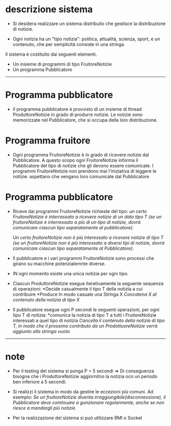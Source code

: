 # descrizione sistema

+ Si desidera realizzare un sistema distribuito che gestisce la distribuzione di notizie.

+ Ogni notizia ha un "tipo notizia": politica, attualità, scienza, sport, e un contenuto, che per semplicità consiste in una stringa.

Il sistema è costituito dai seguenti elementi.

* Un insieme di programmi di tipo FruitoreNotizie
* Un programma Pubblicatore

---
# Programma pubblicatore

+ Il programma pubblicatore è provvisto di un insieme di thread ProduttoreNotizie in grado di produrre notizie. Le notizie sono memorizzate nel Pubblicatore, che si occupa della loro distribuzione.

# Programma fruitore

+ Ogni programma FruitoreNotizie è in grado di ricevere notizie dal Pubblicatore. A questo scopo ogni FruitoreNotizie informa il Pubblicatore del tipo di notizie che gli devono essere comunicate. I programmi FruitoreNotizie non prendono mai l'iniziativa di leggere le notizie: aspettano che vengano loro comunicate dal Pubblicatore

# Programma pubblicatore

+ Riceve dai programmi FruitoreNotizie richieste del tipo:
	*un certo FruitoreNotizie è interrassato a ricevere notizie di un dato tipo T (se un fruitoreNotizie è interressato a più di un tipo di notizie, dovrà comunicare ciascun tipo separatamente al pubblicatore).* 

	*Un certo fruitoreNotizie non è più interessato a ricevere notizie di tipo T (se un fruitoreNotizie non è più interessato a diversi tipi di notizie, dovrà comunicare ciascun tipo separatamente al Pubblicatore).*

+ Il pubblicatore e i vari programmi FruitoreNotizie sono processi che girano su macchine potenzialemnte diverse.
+ IN ogni momento esiste una unica notizia per ogni tipo.
+ Ciascun ProduttoreNotizie esegue iterativamente la seguente sequenza di operazioni:
	*Decide casualmente il tipo T della notizia a cui contribuire
	*Produce In modo casuale una Stringa X
	*Concatena X al contenuto della notizia di tipo X*

+ Il pubblicatore esegue ogni P secondi le seguenti operazioni, per ogni tipo T di notizia:
	*comunica la notizia di tipo T a tutti i FruitoreNotizie interessati a quel tipo di notizia
	*Cancella il contenuto della notizia di tipo T, in modo che il prossimo contributo da un ProdottuoreNotizie verrà aggiunto alla stringa vuota*
---
# note

+ Per il testing del sistema si ponga P = 5 secondi => Di conseguenza bisogna che i ProduttoreNotizie aggiornitno la notizia ocn un periodo ben inferiore a 5 secondi.

+ Si realizzi il sistema in modo da gestire le eccezioni più comuni. Ad esempio: 
	*Se un fruitoreNotizie diventa irraggiungibile(disconnessione), il Pubblicatore deve continuare a gunzionare regolarmente, anche se non riesce  a mandargli più notizie.*

+ Per la realizzazione del sistema si può utilizzare RMI o Socket
